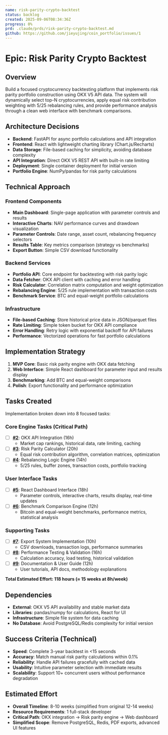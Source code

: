 ```yaml
---
name: risk-parity-crypto-backtest
status: backlog
created: 2025-09-06T08:34:36Z
progress: 0%
prd: .claude/prds/risk-parity-crypto-backtest.md
github: https://github.com/jieyujing/coin_portfolio/issues/1
---
```


# Epic: Risk Parity Crypto Backtest

## Overview
Build a focused cryptocurrency backtesting platform that implements risk parity portfolio construction using OKX V5 API data. The system will dynamically select top-N cryptocurrencies, apply equal risk contribution weighting with 5/25 rebalancing rules, and provide performance analysis through a clean web interface with benchmark comparisons.

## Architecture Decisions
- **Backend**: FastAPI for async portfolio calculations and API integration
- **Frontend**: React with lightweight charting library (Chart.js/Recharts)
- **Data Storage**: File-based caching for simplicity, avoiding database complexity
- **API Integration**: Direct OKX V5 REST API with built-in rate limiting
- **Deployment**: Single container deployment for initial version
- **Portfolio Engine**: NumPy/pandas for risk parity calculations

## Technical Approach

### Frontend Components
- **Main Dashboard**: Single-page application with parameter controls and results
- **Interactive Charts**: NAV performance curves and drawdown visualization
- **Parameter Controls**: Date range, asset count, rebalancing frequency selectors
- **Results Table**: Key metrics comparison (strategy vs benchmarks)
- **Export Button**: Simple CSV download functionality

### Backend Services
- **Portfolio API**: Core endpoint for backtesting with risk parity logic
- **Data Fetcher**: OKX API client with caching and error handling
- **Risk Calculator**: Correlation matrix computation and weight optimization
- **Rebalancing Engine**: 5/25 rule implementation with transaction costs
- **Benchmark Service**: BTC and equal-weight portfolio calculations

### Infrastructure
- **File-based Caching**: Store historical price data in JSON/parquet files
- **Rate Limiting**: Simple token bucket for OKX API compliance
- **Error Handling**: Retry logic with exponential backoff for API failures
- **Performance**: Vectorized operations for fast portfolio calculations

## Implementation Strategy
1. **MVP Core**: Basic risk parity engine with OKX data fetching
2. **Web Interface**: Simple React dashboard for parameter input and results display
3. **Benchmarking**: Add BTC and equal-weight comparisons
4. **Polish**: Export functionality and performance optimization

## Tasks Created
Implementation broken down into 8 focused tasks:

### Core Engine Tasks (Critical Path)
- [ ] **[#2](https://github.com/jieyujing/coin_portfolio/issues/2)**: OKX API Integration (16h)
  - Market cap rankings, historical data, rate limiting, caching
- [ ] **[#3](https://github.com/jieyujing/coin_portfolio/issues/3)**: Risk Parity Calculator (20h)  
  - Equal risk contribution algorithm, correlation matrices, optimization
- [ ] **[#4](https://github.com/jieyujing/coin_portfolio/issues/4)**: Rebalancing Logic Engine (14h)
  - 5/25 rules, buffer zones, transaction costs, portfolio tracking

### User Interface Tasks
- [ ] **[#5](https://github.com/jieyujing/coin_portfolio/issues/5)**: React Dashboard Interface (18h)
  - Parameter controls, interactive charts, results display, real-time updates
- [ ] **[#6](https://github.com/jieyujing/coin_portfolio/issues/6)**: Benchmark Comparison Engine (12h)
  - Bitcoin and equal-weight benchmarks, performance metrics, statistical analysis

### Supporting Tasks
- [ ] **[#7](https://github.com/jieyujing/coin_portfolio/issues/7)**: Export System Implementation (10h)
  - CSV downloads, transaction logs, performance summaries
- [ ] **[#8](https://github.com/jieyujing/coin_portfolio/issues/8)**: Performance Testing & Validation (16h)
  - Calculation accuracy, load testing, historical validation
- [ ] **[#9](https://github.com/jieyujing/coin_portfolio/issues/9)**: Documentation & User Guide (12h)
  - User tutorials, API docs, methodology explanations

**Total Estimated Effort: 118 hours (≈ 15 weeks at 8h/week)**
## Dependencies
- **External**: OKX V5 API availability and stable market data
- **Libraries**: pandas/numpy for calculations, React for UI
- **Infrastructure**: Simple file system for data caching
- **No Database**: Avoid PostgreSQL/Redis complexity for initial version

## Success Criteria (Technical)
- **Speed**: Complete 3-year backtest in <15 seconds
- **Accuracy**: Match manual risk parity calculations within 0.1%
- **Reliability**: Handle API failures gracefully with cached data
- **Usability**: Intuitive parameter selection with immediate results
- **Scalability**: Support 10+ concurrent users without performance degradation

## Estimated Effort
- **Overall Timeline**: 8-10 weeks (simplified from original 12-14 weeks)
- **Resource Requirements**: 1 full-stack developer
- **Critical Path**: OKX integration → Risk parity engine → Web dashboard
- **Simplified Scope**: Remove PostgreSQL, Redis, PDF exports, advanced UI features
